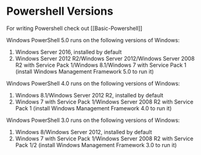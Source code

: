 # Powershell Versions

For writing Powershell check out [[Basic-Powershell]] 

Windows PowerShell 5.0 runs on the following versions of Windows:

1. Windows Server 2016, installed by default
1. Windows Server 2012 R2/Windows Server 2012/Windows Server 2008 R2 with Service Pack 1/Windows 8.1/Windows 7 with Service Pack 1 (install Windows Management Framework 5.0 to run it)

Windows PowerShell 4.0 runs on the following versions of Windows:

1. Windows 8.1/Windows Server 2012 R2, installed by default
1. Windows 7 with Service Pack 1/Windows Server 2008 R2 with Service Pack 1 (install Windows Management Framework 4.0 to run it)

Windows PowerShell 3.0 runs on the following versions of Windows:
1. Windows 8/Windows Server 2012, installed by default
1. Windows 7 with Service Pack 1/Windows Server 2008 R2 with Service Pack 1/2 (install Windows Management Framework 3.0 to run it)